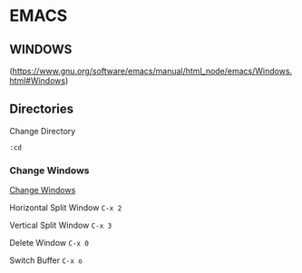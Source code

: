 # EMACS

## WINDOWS
(https://www.gnu.org/software/emacs/manual/html_node/emacs/Windows.html#Windows)

## Directories
Change Directory
```
:cd
```

### Change Windows
[Change Windows](https://www.gnu.org/software/emacs/manual/html_node/emacs/Change-Window.html#Change-Window)

Horizontal Split Window
`C-x 2`

Vertical Split Window
`C-x 3`

Delete Window
`C-x 0`

Switch Buffer
`C-x o`
